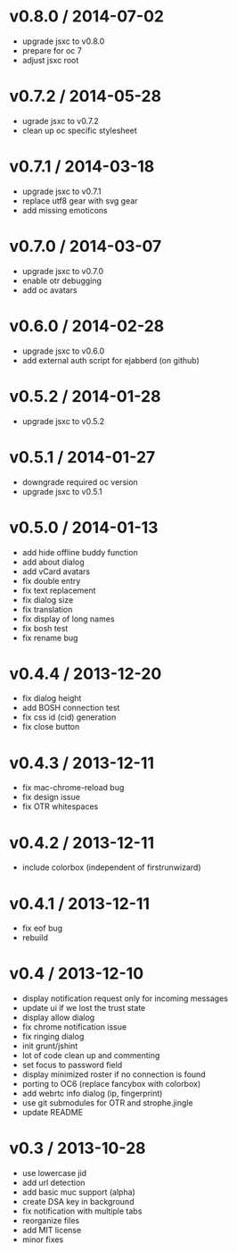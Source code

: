 v0.8.0 / 2014-07-02
===
- upgrade jsxc to v0.8.0
- prepare for oc 7
- adjust jsxc root

v0.7.2 / 2014-05-28
===
- ugrade jsxc to v0.7.2
- clean up oc specific stylesheet

v0.7.1 / 2014-03-18
===
- upgrade jsxc to v0.7.1
- replace utf8 gear with svg gear
- add missing emoticons

v0.7.0 / 2014-03-07
===
- upgrade jsxc to v0.7.0
- enable otr debugging
- add oc avatars

v0.6.0 / 2014-02-28
===
- upgrade jsxc to v0.6.0
- add external auth script for ejabberd (on github)

v0.5.2 / 2014-01-28
===
- upgrade jsxc to v0.5.2

v0.5.1 / 2014-01-27
===
- downgrade required oc version
- upgrade jsxc to v0.5.1

v0.5.0 / 2014-01-13
===
- add hide offline buddy function
- add about dialog
- add vCard avatars
- fix double entry
- fix text replacement
- fix dialog size
- fix translation
- fix display of long names
- fix bosh test
- fix rename bug

v0.4.4 / 2013-12-20
===
- fix dialog height
- add BOSH connection test
- fix css id (cid) generation
- fix close button

v0.4.3 / 2013-12-11
===
- fix mac-chrome-reload bug
- fix design issue
- fix OTR whitespaces

v0.4.2 / 2013-12-11
===
- include colorbox (independent of firstrunwizard)

v0.4.1 / 2013-12-11
===
- fix eof bug
- rebuild

v0.4 / 2013-12-10
===
- display notification request only for incoming messages
- update ui if we lost the trust state
- display allow dialog
- fix chrome notification issue
- fix ringing dialog
- init grunt/jshint
- lot of code clean up and commenting
- set focus to password field
- display minimized roster if no connection is found
- porting to OC6 (replace fancybox with colorbox)
- add webrtc info dialog (ip, fingerprint)
- use git submodules for OTR and strophe.jingle
- update README

v0.3 / 2013-10-28
===
- use lowercase jid
- add url detection
- add basic muc support (alpha)
- create DSA key in background
- fix notification with multiple tabs
- reorganize files 
- add MIT license
- minor fixes
